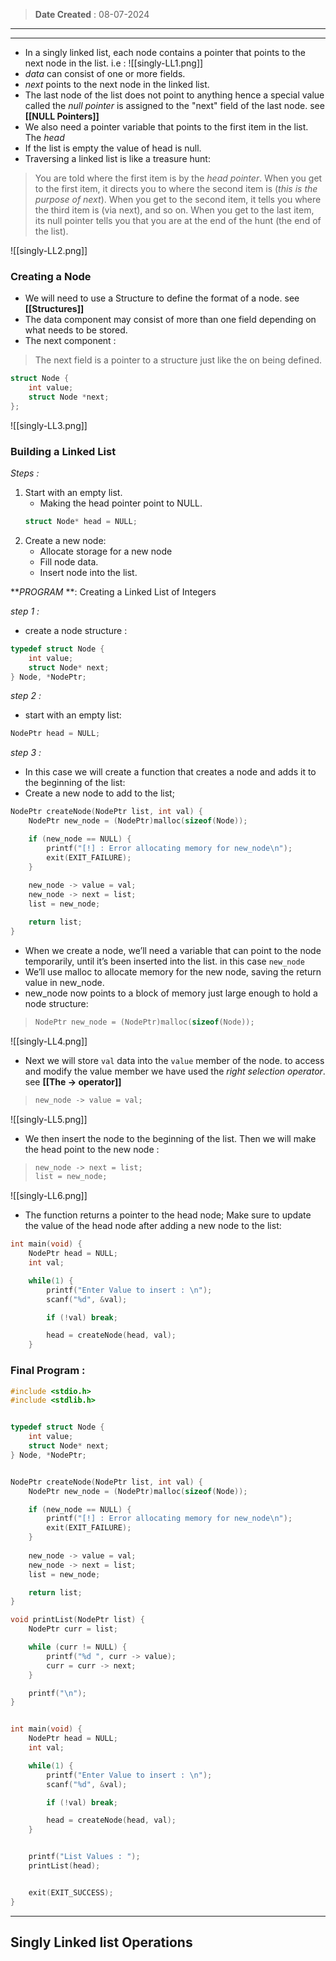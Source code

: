  >**Date Created** : 08-07-2024
--- 
---
- In a singly linked list, each node contains a pointer that points to the next node in the list. i.e :
![[singly-LL1.png]]
- _data_ can consist of one or more fields.
- _next_ points to the next node in the linked list.
- The last node of the list does not point to anything hence a special value called the _null pointer_ is assigned to the "next" field of the last node. see **[[NULL Pointers]]**
- We also need a pointer variable that points to the first item in the list. The _head_
- If the list is empty the value of head is null.
- Traversing a linked list is like a treasure hunt:
>You are told where the first item is by the _head pointer_. When you get to the first item, it directs you to where the second item is (_this is the purpose of next_). When you get to the second item, it tells you where the third item is (via next), and so on. When you get to the last item, its null pointer tells you that you are at the end of the hunt (the end of the list).

![[singly-LL2.png]]
### Creating a Node
- We will need to use a Structure to define the format of a node. see **[[Structures]]**
- The data component may consist of more than one field depending on what needs to be stored.
- The next component : 
> The next field is a pointer to a structure just like the on being defined.
```C
struct Node {
	int value;
	struct Node *next;
};
```
![[singly-LL3.png]]
### Building a Linked List
_Steps :_
1. Start with an empty list.
	- Making the head pointer point to NULL.
	```C
	struct Node* head = NULL;
	```
2. Create a new node:
	- Allocate storage for a new node
	- Fill node data.
	- Insert node into the list. 

**_PROGRAM_ **: Creating a Linked List of Integers

_step 1 :_
- create a node structure :
```C
typedef struct Node {
    int value;
    struct Node* next;
} Node, *NodePtr;
```

_step 2 :_
- start with an empty list:
```C
NodePtr head = NULL;
```

_step 3 :_
- In this case we will create a function that creates a node and adds it to the beginning of the list:
- Create a new node to add to the list;
```C
NodePtr createNode(NodePtr list, int val) {
    NodePtr new_node = (NodePtr)malloc(sizeof(Node));

    if (new_node == NULL) {
        printf("[!] : Error allocating memory for new_node\n");
        exit(EXIT_FAILURE);
    }
    
    new_node -> value = val;
    new_node -> next = list;
    list = new_node;

    return list;
}
```
- When we create a node, we’ll need a variable that can point to the node temporarily, until it’s been inserted into the list. in this case `new_node`
- We’ll use malloc to allocate memory for the new node, saving the return value in new_node.
- new_node now points to a block of memory just large enough to hold a node structure:
> ```C
> NodePtr new_node = (NodePtr)malloc(sizeof(Node));
> ```
![[singly-LL4.png]]
- Next we will store `val` data into the `value` member of the node. to access and modify the value member we have used the _right selection operator_. see **[[The -> operator]]**
> ```C
> new_node -> value = val;
> ```
![[singly-LL5.png]]
- We then insert the node to the beginning of the list. Then we will make the head point to the new node :
> ```C
> new_node -> next = list;
> list = new_node;
> ```
![[singly-LL6.png]]

- The function returns a pointer to the head node; Make sure to update the value of the head node after adding a new node to the list:
```C
int main(void) {
    NodePtr head = NULL;
    int val;

    while(1) {
        printf("Enter Value to insert : \n");
        scanf("%d", &val);

        if (!val) break;

        head = createNode(head, val);
    }
```

### Final Program :
```C
#include <stdio.h>
#include <stdlib.h>


typedef struct Node {
    int value;
    struct Node* next;
} Node, *NodePtr;


NodePtr createNode(NodePtr list, int val) {
    NodePtr new_node = (NodePtr)malloc(sizeof(Node));

    if (new_node == NULL) {
        printf("[!] : Error allocating memory for new_node\n");
        exit(EXIT_FAILURE);
    }
    
    new_node -> value = val;
    new_node -> next = list;
    list = new_node;

    return list;
}

void printList(NodePtr list) {
    NodePtr curr = list;

    while (curr != NULL) {
        printf("%d ", curr -> value);
        curr = curr -> next;
    }

    printf("\n");
}


int main(void) {
    NodePtr head = NULL;
    int val;

    while(1) {
        printf("Enter Value to insert : \n");
        scanf("%d", &val);

        if (!val) break;

        head = createNode(head, val);
    }


    printf("List Values : ");
    printList(head);


    exit(EXIT_SUCCESS);
}
```

---
## Singly Linked list Operations
